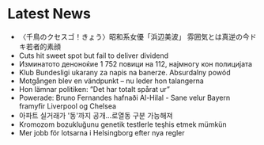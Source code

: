 # Latest News
-  〈千鳥のクセスゴ！きょう〉昭和系女優「浜辺美波」 雰囲気とは真逆の今ドキ若者的素顔
-  Cuts hit sweet spot but fail to deliver dividend
-  Изминатото деноноќие 1 752 повици на 112, најмногу кон полицијата
-  Klub Bundesligi ukarany za napis na banerze. Absurdalny powód
-  Motgången blev en vändpunkt – nu leder hon talangerna
-  Hon lämnar politiken: ”Det har totalt spårat ur”
-  Powerade: Bruno Fernandes hafnaði Al-Hilal - Sane velur Bayern framyfir Liverpool og Chelsea
-  아파트 실거래가 '동'까지 공개…로열동 구분 가능해져
-  Kromozom bozukluğunu genetik testlerle teşhis etmek mümkün
-  Mer jobb för lotsarna i Helsingborg efter nya regler
